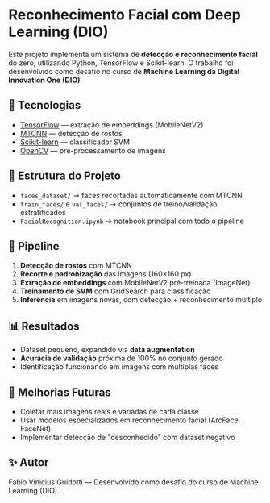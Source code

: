 # Reconhecimento Facial com Deep Learning (DIO)

Este projeto implementa um sistema de **detecção e reconhecimento facial** do zero, utilizando Python, TensorFlow e Scikit-learn. O trabalho foi desenvolvido como desafio no curso de **Machine Learning da Digital Innovation One (DIO)**.

## 🚀 Tecnologias
- [TensorFlow](https://www.tensorflow.org/) — extração de embeddings (MobileNetV2)
- [MTCNN](https://pypi.org/project/mtcnn/) — detecção de rostos
- [Scikit-learn](https://scikit-learn.org/stable/) — classificador SVM
- [OpenCV](https://opencv.org/) — pré-processamento de imagens

## 📂 Estrutura do Projeto

- `faces_dataset/` → faces recortadas automaticamente com MTCNN  
- `train_faces/` e `val_faces/` → conjuntos de treino/validação estratificados  
- `FacialRecognition.ipynb` → notebook principal com todo o pipeline  

## 🧠 Pipeline
1. **Detecção de rostos** com MTCNN  
2. **Recorte e padronização** das imagens (160×160 px)  
3. **Extração de embeddings** com MobileNetV2 pré-treinada (ImageNet)  
4. **Treinamento de SVM** com GridSearch para classificação  
5. **Inferência** em imagens novas, com detecção + reconhecimento múltiplo  

## 📊 Resultados
- Dataset pequeno, expandido via **data augmentation**  
- **Acurácia de validação** próxima de 100% no conjunto gerado  
- Identificação funcionando em imagens com múltiplas faces  

## 📌 Melhorias Futuras
- Coletar mais imagens reais e variadas de cada classe  
- Usar modelos especializados em reconhecimento facial (ArcFace, FaceNet)  
- Implementar detecção de "desconhecido" com dataset negativo  

## ✨ Autor
Fabio Vinicius Guidotti — Desenvolvido como desafio do curso de Machine Learning (DIO).
